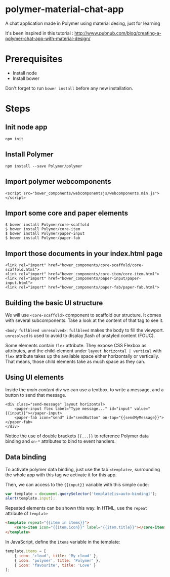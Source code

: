 # polymer-material-chat-app

A chat application made in Polymer using material desing, just for learning

It's been inspired in this tutorial : http://www.pubnub.com/blog/creating-a-polymer-chat-app-with-material-design/

# Prerequisites

- Install node
- Install bower

Don't forget to run `bower install` before any new installation.

# Steps

## Init node app

    npm init

## Install Polymer

    npm install --save Polymer/polymer

## Import polymer webcomponents

    <script src="bower_components/webcomponentsjs/webcomponents.min.js"></script>

## Import some core and paper elements

    $ bower install Polymer/core-scaffold
    $ bower install Polymer/core-item
    $ bower install Polymer/paper-input
    $ bower install Polymer/paper-fab

## Import those documents in your index.html page

    <link rel="import" href="bower_components/core-scaffold/core-scaffold.html">
    <link rel="import" href="bower_components/core-item/core-item.html">
    <link rel="import" href="bower_components/paper-input/paper-input.html">
    <link rel="import" href="bower_components/paper-fab/paper-fab.html">

## Building the basic UI structure

We will use `<core-scaffold>` component to scaffold our structure. It comes with
several subcomponents. Take a look at the content of that tag to see it.

`<body fullbleed unresolved>`: `fullbleed` makes the body to fill the viewport.
`unresolved` is used to avoid to display *f*lash *o*f *u*nstyled *c*ontent (FOUC).

Some elements contain `flex` attribute. They expose CSS Flexbox as attributes,
and the child-element under `layout horizontal | vertical` with `flex` attribute takes
up the available space either horizontally or vertically. That means, those
child elements take as much space as they can.

## Using UI elements

Inside the *main content* div we can use a textbox, to write a message, and a button
to send that message.

    <div class="send-message" layout horizontal>
        <paper-input flex label="Type message..." id="input" value="{{input}}"></paper-input>
        <paper-fab icon="send" id="sendButton" on-tap="{{sendMyMessage}}"></paper-fab>
    </div>

Notice the use of double brackets `{{...}}` to reference Polymer data binding and
`on-*` attributes to bind to event handlers.

## Data binding

To activate polymer data binding, just use the tab `<template>`, surrounding the whole
app with this tag we activate it for this app.

Then, we can access to the `{{input}}` variable with this simple code:

``` javascript
var template = document.querySelector('template[is=auto-binding]');
alert(template.input);
```

Repeated elements can be shown this way. In HTML, use the `repeat` attribute of 
`template`

``` html
<template repeat="{{item in items}}">
    <core-item icon="{{item.icon}}" label="{{item.title}}"></core-item>
</template>
```

In JavaScript, define the `items` variable in the template:

``` javascript
template.items = [
    { icon: 'cloud', title: 'My cloud' },
    { icon: 'polymer', title: 'Polymer' },
    { icon: 'favourite', title: 'Love' }
];
```


















